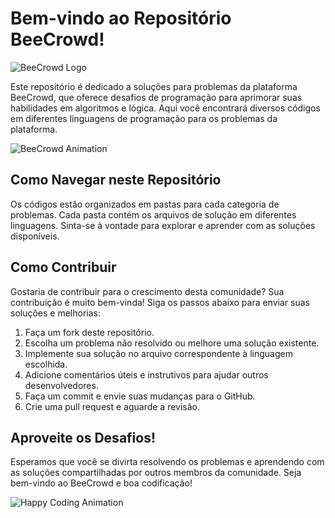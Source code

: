 # Bem-vindo ao Repositório BeeCrowd!

![BeeCrowd Logo](https://lh3.google.com/u/0/d/1PDHOG6RjcFZyLmlLelcGH9k3Rgpdn0V9=w1680-h884-iv1)

Este repositório é dedicado a soluções para problemas da plataforma BeeCrowd, que oferece desafios de programação para aprimorar suas habilidades em algoritmos e lógica. Aqui você encontrará diversos códigos em diferentes linguagens de programação para os problemas da plataforma.

![BeeCrowd Animation](https://link-to-your-gif.gif)

## Como Navegar neste Repositório

Os códigos estão organizados em pastas para cada categoria de problemas. Cada pasta contém os arquivos de solução em diferentes linguagens. Sinta-se à vontade para explorar e aprender com as soluções disponíveis.

## Como Contribuir

Gostaria de contribuir para o crescimento desta comunidade? Sua contribuição é muito bem-vinda! Siga os passos abaixo para enviar suas soluções e melhorias:

1. Faça um fork deste repositório.
2. Escolha um problema não resolvido ou melhore uma solução existente.
3. Implemente sua solução no arquivo correspondente à linguagem escolhida.
4. Adicione comentários úteis e instrutivos para ajudar outros desenvolvedores.
5. Faça um commit e envie suas mudanças para o GitHub.
6. Crie uma pull request e aguarde a revisão.

## Aproveite os Desafios!

Esperamos que você se divirta resolvendo os problemas e aprendendo com as soluções compartilhadas por outros membros da comunidade. Seja bem-vindo ao BeeCrowd e boa codificação!

![Happy Coding Animation](https://link-to-your-gif.gif)
